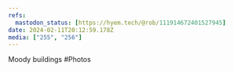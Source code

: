 ```yaml
---
refs:
  mastodon_status: [https://hyem.tech/@rob/111914672401527945]
date: 2024-02-11T20:12:59.178Z
media: ["255", "256"]
---
```


Moody buildings #Photos
